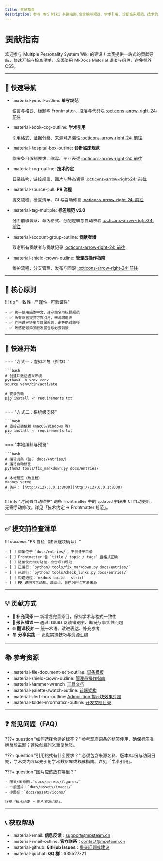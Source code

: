 ```yaml
---
title: 贡献指南
description: 参与 MPS Wiki 共建指南,包含编写规范、学术引用、诊断临床规范、技术约定与 PR 流程。了解如何贡献词条、报告问题、翻译校对,共同完善多意识体系统知识库
---
```


# 贡献指南

欢迎参与 Multiple Personality System Wiki 的建设！本页提供一站式的贡献导航、快速开始与检查清单，全面使用 MkDocs Material 语法与组件，避免额外 CSS。

---

## 📌 快速导航

<div class="grid cards" markdown>

-   :material-pencil-outline: **编写规范**

    语言与格式、标题与 Frontmatter、段落与代码块
    [:octicons-arrow-right-24: 前往](writing-guidelines.md)

-   :material-book-cog-outline: **学术引用**

    引用格式、证据分级、来源可追溯性
    [:octicons-arrow-right-24: 前往](academic-citation.md)

-   :material-hospital-box-outline: **诊断临床规范**

    临床条目强制要求、缩写、专业表述
    [:octicons-arrow-right-24: 前往](clinical-guidelines.md)

-   :material-cog-outline: **技术约定**

    目录结构、链接规则、图片与静态资源
    [:octicons-arrow-right-24: 前往](technical-conventions.md)

-   :material-source-pull: **PR 流程**

    提交流程、检查清单、CI 与自动修复
    [:octicons-arrow-right-24: 前往](pr-workflow.md)

-   :material-tag-multiple: **标签规范 v2.0**

    分面前缀体系、命名格式、分配逻辑与自动校验
    [:octicons-arrow-right-24: 前往](tagging-standard.md)

-   :material-account-group-outline: **贡献者墙**

    致谢所有贡献者与贡献记录
    [:octicons-arrow-right-24: 前往](contributors.md)

-   :material-shield-crown-outline: **管理员操作指南**

    维护流程、分支管理、发布与回滚
    [:octicons-arrow-right-24: 前往](../ADMIN_GUIDE.md)

</div>

---

## 🎯 核心原则

!!! tip "一致性 · 严谨性 · 可验证性"

    - ✅ 统一使用简体中文，遵守命名与标题规范
    - ✅ 所有断言提供可靠引用，来源可追溯
    - ✅ 严格遵守链接与目录规则，避免绝对路径
    - ✅ 敏感话题添加触发警告与必要背景

---

## 🚀 快速开始

=== "方式一：虚拟环境（推荐）"

    ```bash
    # 创建并激活虚拟环境
    python3 -m venv venv
    source venv/bin/activate

    # 安装依赖
    pip install -r requirements.txt
    ```

=== "方式二：系统级安装"

    ```bash
    # 直接安装依赖（macOS/Windows 等）
    pip install -r requirements.txt
    ```

=== "本地编辑与预览"

    ```bash
    # 编辑词条（位于 docs/entries/）
    # 运行自动修复
    python3 tools/fix_markdown.py docs/entries/

    # 本地预览（热重载）
    mkdocs serve
    # 访问： [http://127.0.0.1:8000](http://127.0.0.1:8000)
    ```

!!! info "时间戳自动维护"
    词条 Frontmatter 中的 `updated` 字段由 CI 自动更新，无需手动修改。详见「技术约定 → Frontmatter 规范」。

---

## ✅ 提交前检查清单

!!! success "PR 自检（建议逐项确认）"

    - [ ] 词条位于 `docs/entries/`，不创建子目录
    - [ ] Frontmatter 含 `title / topic / tags` 且格式正确
    - [ ] 链接使用相对路径，符合项目规范
    - [ ] 已运行：`python3 tools/fix_markdown.py docs/entries/`
    - [ ] 已运行：`python3 tools/check_links.py docs/entries/`
    - [ ] 构建通过：`mkdocs build --strict`
    - [ ] PR 说明包含动机、改动点、潜在风险与方法来源

---

## 💡 贡献方式

<div class="grid" markdown>

- 📝 **补充词条** — 新增或完善条目，保持学术与格式一致性
- 🐛 **报告错误** — 通过 Issues 反馈错别字、断链与事实性问题
- 🌐 **翻译校对** — 统一术语、改进表达、补充参考
- 📚 **分享实践** — 贡献实操技巧与资源汇编

</div>

---

## 📚 参考资源

- :material-file-document-edit-outline: [词条模板](https://github.com/mps-team-cn/Multiple_personality_system_wiki/blob/main/docs/TEMPLATE_ENTRY.md)
- :material-shield-crown-outline: [管理员操作指南](https://github.com/mps-team-cn/Multiple_personality_system_wiki/blob/main/docs/ADMIN_GUIDE.md)
- :material-hammer-wrench: [工具文档](https://github.com/mps-team-cn/Multiple_personality_system_wiki/blob/main/docs/dev/Tools-Index.md)
- :material-palette-swatch-outline: [前端架构](https://github.com/mps-team-cn/Multiple_personality_system_wiki/blob/main/docs/dev/THEME_GUIDE.md)
- :material-alert-box-outline: [Admonition 提示块效果对照](admonitions-demo.md)
- :material-folder-information-outline: [开发文档目录](https://github.com/mps-team-cn/Multiple_personality_system_wiki/tree/main/docs/dev)

---

## ❓ 常见问题（FAQ）

???+ question "如何选择合适的标签？"
    参考现有词条的标签使用，确保标签准确反映主题；避免创建同义重复标签。

???+ question "引用格式有什么要求？"
    必须包含来源名称、版本/年份与访问日期，学术类内容优先引用学术数据库或权威指南。详见「学术引用」。

???+ question "图片应该放在哪里？"

    - 图表/示意图：`docs/assets/figures/`
    - 一般图片：`docs/assets/images/`
    - 小图标：`docs/assets/icons/`

    详见「技术约定 → 图片资源组织」。

---

## 📞 获取帮助

- :material-email: **信息反馈**：[support@mpsteam.cn](mailto:support@mpsteam.cn)
- :material-email-outline: **官方联系**：[contact@mpsteam.cn](mailto:contact@mpsteam.cn)
- :material-github: **GitHub Issues**：[提交问题或建议](https://github.com/mps-team-cn/Multiple_personality_system_wiki/issues)
- :material-qqchat: **QQ 群**：935527821
